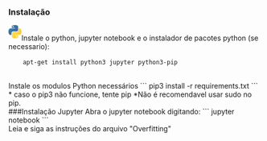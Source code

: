 ### Instalação 
<a href="https://www.python.org" target="_blank"> <img align="left" alt="Python" width="26px" src="https://github.com/Aakarsh-B/trying-repos/blob/master/python-5.svg?raw=true"/> </a>
<br/>
Instale o python, jupyter notebook e o instalador de pacotes python (se necessario):
<br/>
```
	apt-get install python3 jupyter python3-pip
```
<br/>
Instale os modulos Python necessários
```
	pip3 install -r requirements.txt
```
* caso o pip3 não funcione, tente pip
*Não é recomendavel usar sudo no pip.
<br/>
###Instalação Jupyter
Abra o jupyter notebook digitando:
```
	jupyter notebook
```
<br/>
Leia e siga as instruções do arquivo "Overfitting"
